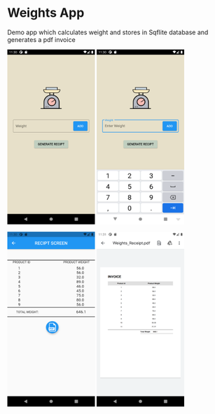 # Weights App
Demo app which calculates weight and stores in Sqflite database and generates a pdf invoice



<img src="/screenshots/Screenshot_1630216801.png" width="200" height="400">   <space> <img src="/screenshots/Screenshot_1630216806.png" width="200" height="400"> 

<img src="/screenshots/Screenshot_1630216855.png" width="200" height="400">  <space> <img src="/screenshots/Screenshot_1630216871.png" width="200" height="400"> 

